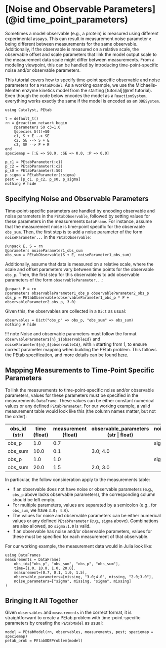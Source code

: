 # [Noise and Observable Parameters](@id time_point_parameters)

Sometimes a model observable (e.g., a protein) is measured using different experimental assays. This can result in measurement noise parameter `σ` being different between measurements for the same observable. Additionally, if the observable is measured on a relative scale, the observable offset and scale parameters that link the model output scale to the measurement data scale might differ between measurements. From a modeling viewpoint, this can be handled by introducing time-point-specific noise and/or observable parameters.

This tutorial covers how to specify time-point specific observable and noise parameters for a `PEtabModel`. As a working example, we use the Michaelis-Menten enzyme kinetics model from the starting [tutorial](@ref tutorial). Even though the code below encodes the model as a `ReactionSystem`, everything works exactly the same if the model is encoded as an `ODESystem`.

```@example 1
using Catalyst, PEtab

t = default_t()
rn = @reaction_network begin
    @parameters S0 c3=1.0
    @species S(t)=S0
    c1, S + E --> SE
    c2, SE --> S + E
    c3, SE --> P + E
end
speciemap = [:E => 50.0, :SE => 0.0, :P => 0.0]

p_c1 = PEtabParameter(:c1)
p_c2 = PEtabParameter(:c2)
p_s0 = PEtabParameter(:S0)
p_sigma = PEtabParameter(:sigma)
pest = [p_c1, p_c2, p_s0, p_sigma]
nothing # hide
```

## Specifying Noise and Observable Parameters

Time-point-specific parameters are handled by encoding observable and noise parameters in the `PEtabObservable`, followed by setting values for these parameters in the measurements `DataFrame`. For instance, assume that the measurement noise is time-point specific for the observable `obs_sum`. Then, the first step is to add a noise parameter of the form `noiseParameter...` in the `PEtabObservable`:

```@example 1
@unpack E, S = rn
@parameters noiseParameter1_obs_sum
obs_sum = PEtabObservable(S + E, noiseParameter1_obs_sum)
```

Additionally, assume that data is measured on a relative scale, where the scale and offset parameters vary between time points for the observable `obs_p`. Then, the first step for this observable is to add observable parameters of the form `observableParameter...`:

```@example 1
@unpack P = rn
@parameters observableParameter1_obs_p observableParameter2_obs_p
obs_p = PEtabObservable(observableParameter1_obs_p * P + observableParameter2_obs_p, 3.0)
```

Given this, the observables are collected in a `Dict` as usual:

```@example 1
observables = Dict("obs_p" => obs_p, "obs_sum" => obs_sum)
nothing # hide
```

!!! note
    Noise and observable parameters must follow the format `observableParameter${n}_${observableId}` and `noiseParameter${n}_${observableId}`, with `n` starting from 1, to ensure correct parameter mapping when building the PEtab problem. This follows the PEtab specification, and more details can be found [here](https://petab.readthedocs.io/en/latest/index.html).

## Mapping Measurements to Time-Point Specific Parameters  

To link the measurements to time-point-specific noise and/or observable parameters, values for these parameters must be specified in the measurements `DataFrame`. These values can be either constant numerical values or any defined `PEtabParameter`. For our working example, a valid measurement table would look like this (the column names matter, but not the order):

| obs_id (str) | time (float) | measurement (float) | observable_parameters (str \| float) | noise_parameters (str \| float) |
|--------------|--------------|---------------------|--------------------------------------|---------------------------------|
| obs_p        | 1.0          | 0.7                 |                                      | sigma                           |
| obs_sum      | 10.0         | 0.1                 | 3.0; 4.0                             |                                 |
| obs_p        | 1.0          | 1.0                 |                                      | sigma                           |
| obs_sum      | 20.0         | 1.5                 | 2.0; 3.0                             |                                 |

In particular, the follow consideration apply to the measurements table:

- If an observable does not have noise or observable parameters (e.g., `obs_p` above lacks observable parameters), the corresponding column should be left empty.
- For multiple parameters, values are separated by a semicolon (e.g., for `obs_sum`, we have `3.0; 4.0`).
- The values for noise and observable parameters can be either numerical values or any defined `PEtabParameter` (e.g., `sigma` above). Combinations are also allowed, so `sigma;1.0` is valid.
- If an observable has noise and/or observable parameters, values for these must be specified for each measurement of that observable.

For our working example, the measurement data would in Julia look like:

```@example 1
using DataFrames
measurements = DataFrame(
    obs_id=["obs_p", "obs_sum", "obs_p", "obs_sum"],
    time=[1.0, 10.0, 1.0, 20.0],
    measurement=[0.7, 0.1, 1.0, 1.5], 
    observable_parameters=[missing, "3.0;4.0", missing, "2.0;3.0"],
    noise_parameters=["sigma", missing, "sigma", missing]
)
```

## Bringing It All Together

Given `observables` and `measurements` in the correct format, it is straightforward to create a PEtab problem with time-point-specific parameters by creating the `PEtabModel` as usual:

```@example 1
model = PEtabModel(rn, observables, measurements, pest; speciemap = speciemap)
petab_prob = PEtabODEProblem(model)
```
